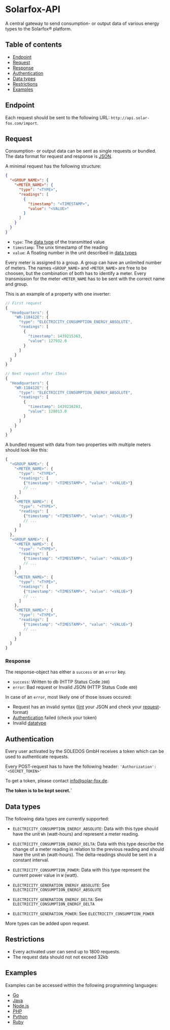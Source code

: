 # Solarfox-API

A central gateway to send consumption- or output data of various energy types
to the Solarfox® platform.

## Table of contents

- [Endpoint](#endpoint)
- [Request](#request)
- [Response](#response)
- [Authentication](#authentication)
- [Data types](#data-types)
- [Restrictions](#restrictions)
- [Examples](#examples)

## Endpoint

Each request should be sent to the following URL:
`http://api.solar-fox.com/import`.

## Request

Consumption- or output data can be sent as single requests or bundled.
The data format for request and response is [JSON](http://json.org).

A minimal request has the following structure:
```json
{
  "<GROUP_NAME>": {
    "<METER_NAME>": {
      "type": "<TYPE>",
      "readings": [
        {
          "timestamp": "<TIMESTAMP>",
          "value": "<VALUE>"
        }
      ]
    }
  }
}
```

- `type`: The [data type](#data-types) of the transmitted value
- `timestamp`: The unix timestamp of the reading
- `value`: A floating number in the unit described in [data types](#data-types)

Every meter is assigned to a group.  A group can have an unlimited number of
meters.
The names `<GROUP_NAME>` and `<METER_NAME>` are free to be choosen, but the
combination of both has to identify a meter.
Every transmission for the meter `<METER_NAME` has to be sent with the correct
name and group.

This is an example of a property with one inverter:
```js
// First request
{
  "Headquarters": {
    "WR-118412E": {
      "type": "ELECTRICITY_CONSUMPTION_ENERGY_ABSOLUTE",
      "readings": [
        {
          "timestamp": 1439215363,
          "value": 127932.0
        }
      ]
    }
  }
}
```

```js
// Next request after 15min
{
  "Headquarters": {
    "WR-118412E": {
      "type": "ELECTRICITY_CONSUMPTION_ENERGY_ABSOLUTE",
      "readings": [
        {
          "timestamp": 1439216263,
          "value": 128013.0
        }
      ]
    }
  }
}
```

A bundled request with data from two properties with multiple meters should
look like this:

```js
{
  "<GROUP_NAME>": {
    "<METER_NAME>": {
      "type": "<TYPE>",
      "readings": [
        {"timestamp": "<TIMESTAMP>", "value": "<VALUE>"}
        // ...
      ]
    },
    "<METER_NAME>": {
      "type": "<TYPE>",
      "readings": [
        {"timestamp": "<TIMESTAMP>", "value": "<VALUE>"}
        // ...
      ]
    }
  },
  "<GROUP_NAME>": {
    "<METER_NAME>": {
      "type": "<TYPE>",
      "readings": [
        {"timestamp": "<TIMESTAMP>", "value": "<VALUE>"}
        // ...
      ]
    },
    "<METER_NAME>": {
      "type": "<TYPE>",
      "readings": [
        {"timestamp": "<TIMESTAMP>", "value": "<VALUE>"}
        // ...
      ]
    },
    "<METER_NAME>": {
      "type": "<TYPE>",
      "readings": [
        {"timestamp": "<TIMESTAMP>", "value": "<VALUE>"}
        // ...
      ]
    }
  }
}
```

### Response

The response-object has either a `success` or an `error` key.

- `success`: Written to db (HTTP Status Code `200`)
- `error`: Bad request or Invalid JSON (HTTP Status Code `400`)

In case of an `error`, most likely one of those issues occured:
- Request has an invalid syntax ([lint](http://jsonlint.com) your JSON and
 check your [request](#request)-format)
- [Authentication](#authentication) failed (check your token)
- Invalid [datatype](#datatype)

## Authentication

Every user activated by the SOLEDOS GmbH receives a token which can be used
to authenticate requests.

Every POST-request has to have the following header:
`'Authorization': '<SECRET_TOKEN>'`

To get a token, please contact info@solar-fox.de.

**The token is to be kept secret.`**

## Data types

The following data types are currently supported:

- `ELECTRICITY_CONSUMPTION_ENERGY_ABSOLUTE`:
  Data with this type should have the unit `Wh` (watt-hours) and represent
  a meter reading.

- `ELECTRICITY_CONSUMPTION_ENERGY_DELTA`:
  Data with this type describe the change of a meter reading in relation to
  the previous reading and should have the unit `Wh` (watt-hours).
  The delta-readings should be sent in a constant interval.

- `ELECTRICITY_CONSUMPTION_POWER`:
  Data with this type represent the current power value in `W` (watt).

- `ELECTRICITY_GENERATION_ENERGY_ABSOLUTE`:
  See `ELECTRICITY_CONSUMPTION_ENERGY_ABSOLUTE`

- `ELECTRICITY_GENERATION_ENERGY_DELTA`:
  See `ELECTRICITY_CONSUMPTION_ENERGY_DELTA`

- `ELECTRICITY_GENERATION_POWER`:
  See `ELECTRICITY_CONSUMPTION_POWER`

More types can be added upon request.

## Restrictions

* Every activated user can send up to 1800 requests.
* The request data should not not exceed 32kb

## Examples

Examples can be accessed within the following programming languages:

* [Go](examples/go)
* [Java](examples/java)
* [Node.js](examples/node)
* [PHP](examples/php)
* [Python](examples/python)
* [Ruby](examples/ruby)
